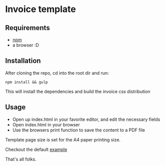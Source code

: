 Invoice template
========

Requirements
------------

- [npm](https://www.npmjs.com/get-npm)
- a browser :D

Installation
------------

After cloning the repo, cd into the root dir and run:

```
npm install && gulp
```

This will install the dependencies and build the invoice css distribution


Usage
-----

- Open up index.html in your favorite editor, and edit the necessary fields
- Open index.html in your browser
- Use the browsers print function to save the content to a PDF file

Template page size is set for the A4 paper printing size.

Checkout the default [example](https://raw.githubusercontent.com/zuluf/invoice/master/example.pdf)


That's all folks.
